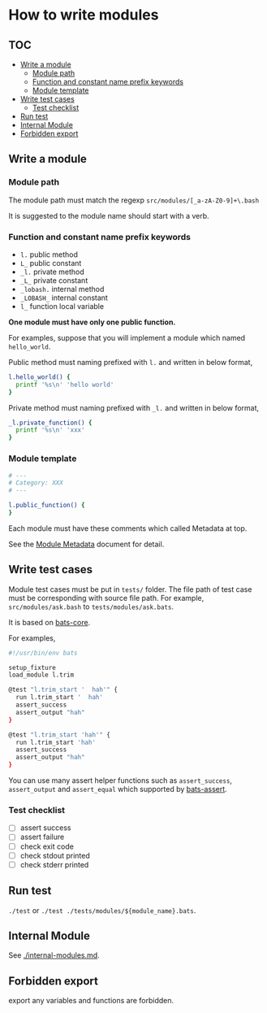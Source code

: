 # How to write modules

## TOC

<!-- MarkdownTOC GFM -->

- [Write a module](#write-a-module)
    - [Module path](#module-path)
    - [Function and constant name prefix keywords](#function-and-constant-name-prefix-keywords)
    - [Module template](#module-template)
- [Write test cases](#write-test-cases)
    - [Test checklist](#test-checklist)
- [Run test](#run-test)
- [Internal Module](#internal-module)
- [Forbidden export](#forbidden-export)

<!-- /MarkdownTOC -->

## Write a module

### Module path

The module path must match the regexp `src/modules/[_a-zA-Z0-9]+\.bash`

It is suggested to the module name should start with a verb.

### Function and constant name prefix keywords

- `l.` public method
- `L_` public constant
- `_l.` private method
- `_L_` private constant
- `_lobash.` internal method
- `_LOBASH_` internal constant
- `l_` function local variable

**One module must have only one public function.**

For examples, suppose that you will implement a module which named `hello_world`.

Public method must naming prefixed with `l.` and written in below format,

```sh
l.hello_world() {
  printf '%s\n' 'hello world'
}
```

Private method must naming prefixed with `_l.` and written in below format,

```sh
_l.private_function() {
  printf '%s\n' 'xxx'
}
```

### Module template

```sh
# ---
# Category: XXX
# ---

l.public_function() {
}
```

Each module must have these comments which called Metadata at top.

See the [Module Metadata](./module-metadata.md) document for detail.

## Write test cases

Module test cases must be put in `tests/` folder.
The file path of test case must be corresponding with source file path. For example, `src/modules/ask.bash` to `tests/modules/ask.bats`.

It is based on [bats-core](https://github.com/bats-core/bats-core).

For examples,

```sh
#!/usr/bin/env bats

setup_fixture
load_module l.trim

@test "l.trim_start '  hah'" {
  run l.trim_start '  hah'
  assert_success
  assert_output "hah"
}

@test "l.trim_start 'hah'" {
  run l.trim_start 'hah'
  assert_success
  assert_output "hah"
}
```

You can use many assert helper functions such as `assert_success`, `assert_output` and `assert_equal` which supported by [bats-assert](https://github.com/jasonkarns/bats-assert-1).

### Test checklist

- [ ] assert success
- [ ] assert failure
- [ ] check exit code
- [ ] check stdout printed
- [ ] check stderr printed

## Run test

`./test` or `./test ./tests/modules/${module_name}.bats`.

## Internal Module

See [./internal-modules.md](./internal-modules.md).

## Forbidden export

export any variables and functions are forbidden.
